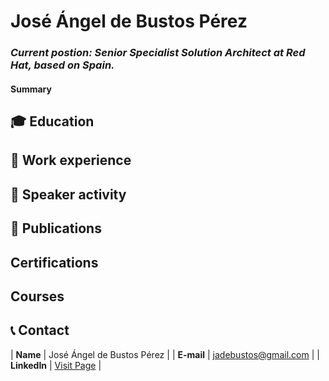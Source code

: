 # José Ángel de Bustos Pérez

### _Current postion: Senior Specialist Solution Architect at Red Hat, based on Spain._

#### Summary

## 🎓 Education

## 💼 Work experience

## 🎤 Speaker activity

## 📜 Publications

## Certifications

## Courses

## 📞 Contact

| **Name**   | José Ángel de Bustos Pérez | 
| **E-mail**   | <a href="mailto:jadebustos@gmail.com">jadebustos@gmail.com</a> | 
| **LinkedIn**   | <a href="https://www.linkedin.com/in/jadebustos/" target="_blank">Visit Page</a> | 